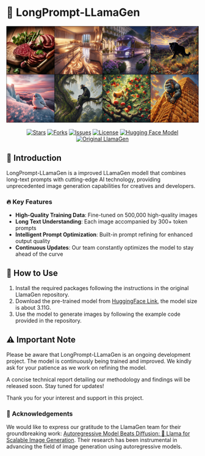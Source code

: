 # 🚀 LongPrompt-LLamaGen

![./sample_0135000_T1.2.png](./sample_0135000_T1.2.png)


<p align="center">
  <a href="https://github.com/owen718/LongPrompt-LLamaGen/stargazers"><img src="https://img.shields.io/github/stars/owen718/LongPrompt-LLamaGen?style=social" alt="Stars"></a>
  <a href="https://github.com/owen718/LongPrompt-LLamaGen/network/members"><img src="https://img.shields.io/github/forks/owen718/LongPrompt-LLamaGen?style=social" alt="Forks"></a>
  <a href="https://github.com/owen718/LongPrompt-LLamaGen/issues"><img src="https://img.shields.io/github/issues/owen718/LongPrompt-LLamaGen" alt="Issues"></a>
  <a href="https://github.com/owen718/LongPrompt-LLamaGen/blob/main/LICENSE"><img src="https://img.shields.io/github/license/owen718/LongPrompt-LLamaGen" alt="License"></a>
  <a href="https://huggingface.co/Owen777/LongPrompt-LLamaGen"><img src="https://img.shields.io/badge/🤗%20Hugging%20Face-Model-blue" alt="Hugging Face Model"></a>
  <a href="https://github.com/FoundationVision/LlamaGen"><img src="https://img.shields.io/badge/Original-LlamaGen-orange" alt="Original LlamaGen"></a>
</p>

## 🌟 Introduction

LongPrompt-LLamaGen is a improved LLamaGen modell that combines long-text prompts with cutting-edge AI technology, providing unprecedented image generation capabilities for creatives and developers.

### 🔥 Key Features

- **High-Quality Training Data**: Fine-tuned on 500,000 high-quality images
- **Long Text Understanding**: Each image accompanied by 300+ token prompts
- **Intelligent Prompt Optimization**: Built-in prompt refining for enhanced output quality
- **Continuous Updates**: Our team constantly optimizes the model to stay ahead of the curve



## 🚀 How to Use 
1. Install the required packages following the instructions in the original LlamaGen repository.
2. Download the pre-trained model from [HuggingFace Link](https://huggingface.co/Owen777/LongPrompt-LLamaGen/blob/main/0135000_model_only.pt), the model size is about 3.11G.
3. Use the model to generate images by following the example code provided in the repository.

## ⚠️ Important Note

Please be aware that LongPrompt-LLamaGen is an ongoing development project. The model is continuously being trained and improved. We kindly ask for your patience as we work on refining the model.

A concise technical report detailing our methodology and findings will be released soon. Stay tuned for updates!

Thank you for your interest and support in this project.



### 🙏 Acknowledgements

We would like to express our gratitude to the LlamaGen team for their groundbreaking work: [Autoregressive Model Beats Diffusion: 🦙 Llama for Scalable Image Generation](https://github.com/FoundationVision/LlamaGen?tab=readme-ov-file). Their research has been instrumental in advancing the field of image generation using autoregressive models.



